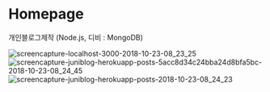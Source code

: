 # Homepage
개인블로그제작 (Node.js, 디비 : MongoDB)

![screencapture-localhost-3000-2018-10-23-08_23_25](https://user-images.githubusercontent.com/26120409/47325055-21cb9600-d69d-11e8-92c9-78ebaaa299d8.png)
![screencapture-juniblog-herokuapp-posts-5acc8d34c24bba24d8bfa5bc-2018-10-23-08_24_45](https://user-images.githubusercontent.com/26120409/47325059-24c68680-d69d-11e8-8755-9433f8f38203.png)
![screencapture-juniblog-herokuapp-posts-2018-10-23-08_24_23](https://user-images.githubusercontent.com/26120409/47325060-25f7b380-d69d-11e8-8ad0-933e4924f73f.png)
